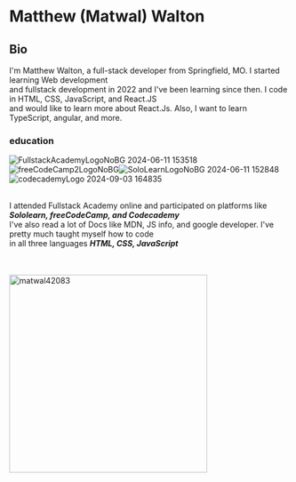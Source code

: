    <div>
     <h1>Matthew (Matwal) Walton</h1>
     <h2>Bio</h2>
     <p>I'm Matthew Walton, a full-stack developer from Springfield, MO. I started learning Web development <br>
     and fullstack development in 2022 and I've been learning since then. I code in HTML, CSS, JavaScript, and React.JS <br>
     and would like to learn more about React.Js. Also, I want to learn TypeScript, angular, and more.</p>
   </div>
   <div>
     <h3>education</h3>
     <img src="https://github.com/user-attachments/assets/e295a304-8ae2-4be1-aba1-c57467a0fb47" alt="FullstackAcademyLogoNoBG 2024-06-11 153518">  <img src="https://github.com/user-attachments/assets/371ef298-4d73-43d6-9fcf-7c8dabe41304" alt="freeCodeCamp2LogoNoBG"><img src="https://github.com/user-attachments/assets/58b9c638-4e80-436f-8452-e41b30469e0f" alt="SoloLearnLogoNoBG 2024-06-11 152848"><img src="https://github.com/user-attachments/assets/b0b2a8d8-2a5c-4fb2-ab6e-2767f6d9c1a9" alt="codecademyLogo 2024-09-03 164835"><br><br>
     <p>I attended Fullstack Academy online and participated on platforms like<strong><em> Sololearn, freeCodeCamp, and Codecademy</em></strong><br>
      I've also read a lot of Docs like MDN, JS info, and google developer. I've pretty much taught myself how to code <br>
      in all three languages <strong><em>HTML, CSS, JavaScript</em></strong>
      </p>
   </div>
   <br>
   <br>
   <div>
     <a href="https://app.daily.dev/matwal42083"><img src="https://api.daily.dev/devcards/v2/wT3UFwCXlWxZVj6oTlXEN.png?type=default&r=plv" width="356" heigth="400px" alt="matwal42083"/></a>
    </div>



   


